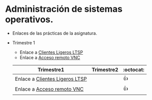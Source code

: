 # Administración de sistemas operativos.

* Enlaces de las prácticas de la asignatura.
 - Trimestre 1
   - Enlace a [Clientes Ligeros LTSP](https://github.com/adaanp/add1718-adanp/tree/master/Trimestre1/ClienteLTSP)
   - Enlace a [Acceso remoto VNC](https://github.com/adaanp/add1718-adanp/tree/master/Trimestre1/VNC)


   Trimestre1 | Trimestre2 | :octocat:
   ------------ | ------------- | ------------
   Enlace a [Clientes Ligeros LTSP](https://github.com/adaanp/add1718-adanp/tree/master/Trimestre1/ClienteLTSP) |  | :+1:
   Enlace a [Acceso remoto VNC](https://github.com/adaanp/add1718-adanp/tree/master/Trimestre1/VNC) | | :+1:
